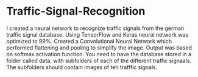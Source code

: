 # Traffic-Signal-Recognition
I created a neural network to recognize traffic signals from the german traffic signal database. Using TensorFlow and Keras neural network was optimized to 99%. Created a Convolutional Neural Network which performed flattening and pooling to simplify the image. Output was based on softmax activation function. You need to have the database stored in a folder called data, with subfolders of each of the different traffic signaals. The subfolders should contain images of teh trafffic signals.

